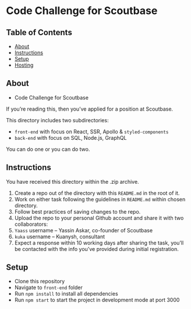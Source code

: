 # Code Challenge for Scoutbase

## Table of Contents

- [About](#about)
- [Instructions](#instructions)
- [Setup](#setup)
- [Hosting](#hosting)

## About

- Code Challenge for Scoutbase

If you’re reading this, then you’ve applied for a position at Scoutbase.

This directory includes two subdirectories:

- `front-end` with focus on React, SSR, Apollo & `styled-components`
- `back-end` with focus on SQL, Node.js, GraphQL

You can do one or you can do two.

## Instructions

You have received this directory within the .zip archive.

1. Create a repo out of the directory with this `README.md` in the root of it.
2. Work on either task following the guidelines in `README.md` within chosen directory.
3. Follow best practices of saving changes to the repo.
4. Upload the repo to your personal Github account and share it with two collaborators:
5. `Yaass` username – Yassin Askar, co-founder of Scoutbase
6. `kuka` username – Kuanysh, consultant
7. Expect a response within 10 working days after sharing the task, you’ll be contacted with the info you’ve provided during initial registration.

## Setup

- Clone this repository
- Navigate to `front-end` folder
- Run `npm install` to install all dependencies
- Run `npm start` to start the project in development mode at port 3000
